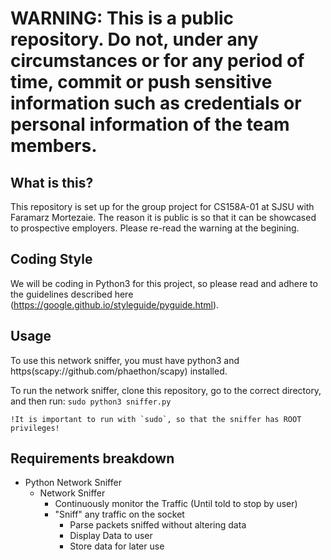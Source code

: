 # WARNING: This is a public repository. Do not, under any circumstances or for any period of time, commit or push sensitive information such as credentials or personal information of the team members.

## What is this?
This repository is set up for the group project for CS158A-01 at SJSU with Faramarz Mortezaie. The reason it is public is so that it can be showcased to prospective employers. Please re-read the warning at the begining.

## Coding Style
We will be coding in Python3 for this project, so please read and adhere to the guidelines described here (https://google.github.io/styleguide/pyguide.html).

## Usage
To use this network sniffer, you must have python3 and https(scapy://github.com/phaethon/scapy) installed.

To run the network sniffer, clone this repository, go to the correct directory, and then run:
	`sudo python3 sniffer.py` 

	!It is important to run with `sudo`, so that the sniffer has ROOT privileges!

## Requirements breakdown
* Python Network Sniffer
  * Network Sniffer
    * Continuously monitor the Traffic (Until told to stop by user)
    * "Sniff" any traffic on the socket
      * Parse packets sniffed without altering data
      * Display Data to user
      * Store data for later use
